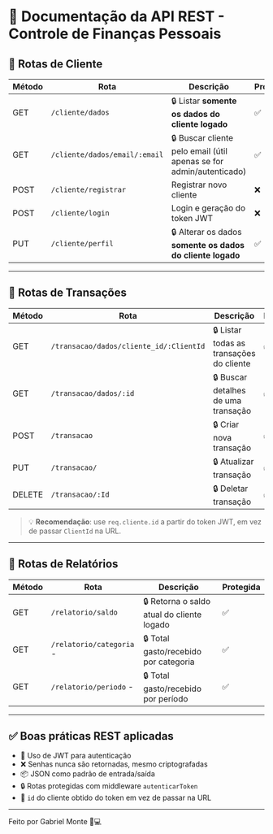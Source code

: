 
# 📘 Documentação da API REST - Controle de Finanças Pessoais

## 🔹 Rotas de Cliente

| Método | Rota                              | Descrição                                                           | Protegida |
|--------|-----------------------------------|---------------------------------------------------------------------|-----------|
| GET    | `/cliente/dados`                  | 🔒 Listar **somente os dados do cliente logado**                    | ✅        |
| GET    | `/cliente/dados/email/:email`     | 🔒 Buscar cliente pelo email (útil apenas se for admin/autenticado) | ✅        |
| POST   | `/cliente/registrar`              | Registrar novo cliente                                              | ❌        |
| POST   | `/cliente/login`                  | Login e geração do token JWT                                        | ❌        |
| PUT    | `/cliente/perfil`                 | 🔒 Alterar os dados **somente os dados do cliente logado**          | ✅  |

---

## 🔹 Rotas de Transações

| Método | Rota                                          | Descrição                                         | Protegida |
|--------|-----------------------------------------------|---------------------------------------------------|-----------|
| GET    | `/transacao/dados/cliente_id/:ClientId`       | 🔒 Listar todas as transações do cliente          | ✅        |
| GET    | `/transacao/dados/:id`                        | 🔒 Buscar detalhes de uma transação               | ✅        |
| POST   | `/transacao`                                  | 🔒 Criar nova transação                           | ✅        |
| PUT    | `/transacao/`                                 | 🔒 Atualizar transação                            | ✅        |
| DELETE | `/transacao/:Id`                              | 🔒 Deletar transação                              | ✅        |

> 💡 **Recomendação**: use `req.cliente.id` a partir do token JWT, em vez de passar `ClientId` na URL.

---

## 🔹 Rotas de Relatórios

| Método | Rota                          | Descrição                                  | Protegida |
|--------|-------------------------------|--------------------------------------------|-----------|
| GET    | `/relatorio/saldo`            | 🔒 Retorna o saldo atual do cliente logado | ✅        |
| GET    | `/relatorio/categoria`   -    | 🔒 Total gasto/recebido por categoria      | ✅        |
| GET    | `/relatorio/periodo`     -    | 🔒 Total gasto/recebido por período        | ✅        |

---

## ✅ Boas práticas REST aplicadas

- 🔐 Uso de JWT para autenticação
- ❌ Senhas nunca são retornadas, mesmo criptografadas
- 📦 JSON como padrão de entrada/saída
- 🔒 Rotas protegidas com middleware `autenticarToken`
- 🧼 `id` do cliente obtido do token em vez de passar na URL

---

Feito por Gabriel Monte 🧠💻
